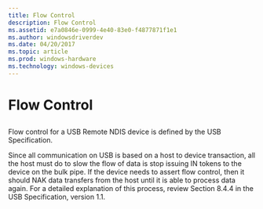 ```yaml
---
title: Flow Control
description: Flow Control
ms.assetid: e7a0846e-0999-4e40-83e0-f4877871f1e1
ms.author: windowsdriverdev
ms.date: 04/20/2017
ms.topic: article
ms.prod: windows-hardware
ms.technology: windows-devices
---
```


# Flow Control


## <a href="" id="ddk-flow-control-ng"></a>


Flow control for a USB Remote NDIS device is defined by the USB Specification.

Since all communication on USB is based on a host to device transaction, all the host must do to slow the flow of data is stop issuing IN tokens to the device on the bulk pipe. If the device needs to assert flow control, then it should NAK data transfers from the host until it is able to process data again. For a detailed explanation of this process, review Section 8.4.4 in the USB Specification, version 1.1.

 

 





